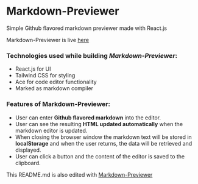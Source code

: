 # Markdown-Previewer

Simple Github flavored markdown previewer made with React.js

Markdown-Previewer is live [here](https://vishwast03.github.io/Markdown-Previewer/)

### Technologies used while building *Markdown-Previewer*:
* React.js for UI
* Tailwind CSS for styling
* Ace for code editor functionality
* Marked as markdown compiler

### Features of Markdown-Previewer:

* User can enter **Github flavored markdown** into the editor.
* User can see the resulting **HTML updated automatically** when the markdown editor is updated.
* When closing the browser window the markdown text will be stored in **localStorage** and when the user returns, the data will be retrieved and displayed.
* User can click a button and the content of the editor is saved to the clipboard.

This README.md is also edited with [Markdown-Previewer](https://vishwast03.github.io/Markdown-Previewer/)